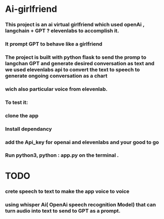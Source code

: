 # Ai-girlfriend
###  This project is an ai virtual girlfriend  which used openAi ,  langchain + GPT ? elevenlabs to accomplish it.
### It prompt GPT to behave like a girlfriend
### The project is built with python  flask to send the promp to langchan GPT and generate desired conversation as text and we used elevenlabs api to convert the text to speech  to generate  ongoing conversation as a chart
###  wich also particular voice  from  elevenlab.
###  To test it:
### clone the app
###  Install dependancy
###  add the Api_key for openai and elevenlabs and your good to go
###  Run python3, python : app.py on the terminal .
# TODO
### crete speech to text  to make the app voice to voice
### using whisper Ai( OpenAi speech recognition Model) that  can turn  audio into text  to send to GPT as a prompt.
